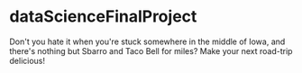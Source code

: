 # dataScienceFinalProject
Don't you hate it when you're stuck somewhere in the middle of Iowa, and there's nothing but Sbarro and Taco Bell for miles? Make your next road-trip delicious! 
